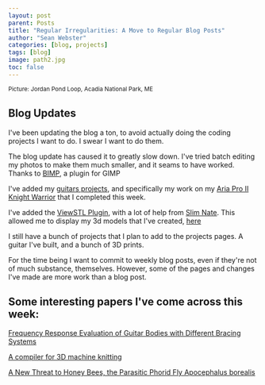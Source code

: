 ```yaml
---
layout: post
parent: Posts
title: "Regular Irregularities: A Move to Regular Blog Posts"
author: "Sean Webster"
categories: [blog, projects]
tags: [blog]
image: path2.jpg
toc: false
---
```

<sup>Picture: Jordan Pond Loop, Acadia National Park, ME</sup>


## Blog Updates
I've been updating the blog a ton, to avoid actually doing the coding projects I want to do. I swear I want to do them.

The blog update has caused it to greatly slow down. I've tried batch editing my photos to make them much smaller, and it seams to have worked.
Thanks to [BIMP](https://alessandrofrancesconi.it/projects/bimp/), a plugin for GIMP

I've added my [guitars projects](/Projects/Guitars), and specifically my work on my [Aria Pro II Knight Warrior](/Projects/Guitars/AriaProII_Knight_Warrior) that I completed this week.

I've added the [ViewSTL Plugin](https://www.viewstl.com/plugin/), with a lot of help from [Slim Nate](https://slimnate.com/blogging/tutorial/2021/04/18/displaying-3d-models.html).
This allowed me to display my 3d models that I've created, [here](/Projects/3D_Printing/)

I still have a bunch of projects that I plan to add to the projects pages. A guitar I've built, and a bunch of 3D prints.

For the time being I want to commit to weekly blog posts, even if they're not of much substance, themselves. However, some of the pages and changes I've made are more work than a blog post.

## Some interesting papers I've come across this week:
[Frequency Response Evaluation of Guitar Bodies with Different Bracing Systems](https://www.mdpi.com/2073-8994/12/5/795)

[A compiler for 3D machine knitting](https://dspace.mit.edu/handle/1721.1/134995)

[A New Threat to Honey Bees, the Parasitic Phorid Fly Apocephalus borealis](https://www.ncbi.nlm.nih.gov/pmc/articles/PMC3250467/)